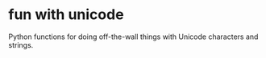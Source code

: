 # fun with unicode

Python functions for doing off-the-wall things with Unicode characters and strings.
